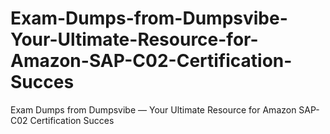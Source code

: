 # Exam-Dumps-from-Dumpsvibe-Your-Ultimate-Resource-for-Amazon-SAP-C02-Certification-Succes
Exam Dumps from Dumpsvibe — Your Ultimate Resource for Amazon SAP-C02 Certification Succes
